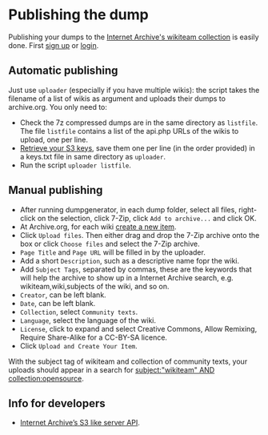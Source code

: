 # Publishing the dump

Publishing your dumps to the [Internet Archive's wikiteam collection](https://archive.org/details/wikiteam) is easily done. First [sign up](https://archive.org/account/signup) or [login](http://archive.org/account/login.php).

## Automatic publishing

Just use `uploader` (especially if you have multiple wikis): the script takes the filename of a list of wikis as argument and uploads their dumps to archive.org. You only need to:
- Check the 7z compressed dumps are in the same directory as `listfile`. The file `listfile` contains a list of the api.php URLs of the wikis to upload, one per line.
- [Retrieve your S3 keys](http://www.archive.org/account/s3.php), save them one per line (in the order provided) in a keys.txt file in same directory as `uploader`.
- Run the script `uploader listfile`.

## Manual publishing

- After running dumpgenerator, in each dump folder, select all files, right-click on the selection, click 7-Zip, click `Add to archive...` and click OK.
- At Archive.org, for each wiki [create a new item](http://archive.org/create/).
- Click `Upload files`. Then either drag and drop the 7-Zip archive onto the box or click `Choose files` and select the 7-Zip archive.
- `Page Title` and `Page URL` will be filled in by the uploader.
- Add a short `Description`, such as a descriptive name fopr the wiki.
- Add `Subject Tags`, separated by commas, these are the keywords that will help the archive to show up in a Internet Archive search, e.g. wikiteam,wiki,subjects of the wiki, and so on.
- `Creator`, can be left blank.
- `Date`, can be left blank.
- `Collection`, select `Community texts`.
- `Language`, select the language of the wiki.
- `License`, click to expand and select Creative Commons, Allow Remixing, Require Share-Alike for a CC-BY-SA licence.
- Click `Upload and Create Your Item`.

With the subject tag of wikiteam and collection of community texts, your uploads should appear in a search for [subject:"wikiteam" AND collection:opensource](https://archive.org/search?query=subject%3A%22wikiteam%22+AND+collection%3Aopensource).

## Info for developers

- [Internet Archive’s S3 like server API](https://archive.org/developers/ias3.html).
